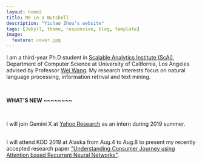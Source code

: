 ```yaml
---
layout: home2
title: Me in a Nutshell
description: "Yichao Zhou's website"
tags: [Jekyll, theme, responsive, blog, template]
image:
  feature: cover.jpg
---
```


I am a third-year Ph.D student in <a href="https://scai.cs.ucla.edu/" target="_blank">Scalable Analytics Institute (ScAi)</a>, Department of Computer Science at University of California, Los Angeles advised by Professor <a href="http://web.cs.ucla.edu/~weiwang/" target="_blank">Wei Wang</a>. My research interests focus on natural language processing, information retrival and text mining.

<br />

<b> WHAT'S NEW ~~~~~~~~ </b>

<br />

I will join Gemini X at <a href="https://research.yahoo.com/" target="_blank">Yahoo Research</a> as an intern during 2019 summer. 

<br />
I will attend KDD 2019 at Alaska from Aug.4 to Aug.8 to present my recently accepted research paper <a href="https://research.yahoo.com/publications/9133/understanding-consumer-journey-using-attention-based-recurrent-neural-networks" target="_blank">"Understanding Consumer Journey using Attention based Recurrent Neural Networks"</a>.


